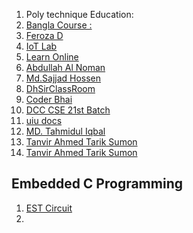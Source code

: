 1. Poly technique Education: [](https://www.youtube.com/watch?v=2O3nlNLOhQk&list=PLaKhCRbzWGx42voCpld9xHkve9c8KMDXI&index=1)
2. [Bangla Course : ](https://www.youtube.com/watch?v=bpqPN7zXVd8&list=PLOAwd76aN5Ocm7fjjrIHhhQgoAcOLW2J9)
3. [Feroza D ](https://www.youtube.com/@ferozamirajkar3390)
4. [IoT Lab ](https://www.youtube.com/watch?v=P7Tiqhchnbc)
5. [Learn Online](https://www.youtube.com/@LearnOnline1/playlists)
6. [Abdullah Al Noman](https://www.youtube.com/watch?v=ivtq3kURbPY&list=PLi8cF3OI--92a-_fyr3UKXD4DmBeFDHRv)
7. [ Md.Sajjad Hossen ](https://www.youtube.com/watch?v=Ao9k_HJZMN4&list=PLS6j43qoYjPjq3Yv0OfxkX8GP5kfo01d5&index=2)
8. [DhSirClassRoom](https://www.youtube.com/@dhsirsclassroom/search?query=8086)
9. [Coder Bhai](https://www.youtube.com/@CoderBhaiBD/playlists)
10. [DCC CSE 21st Batch](https://www.youtube.com/@dcccse21stbatch61/playlists)
11. [uiu docs](https://www.youtube.com/watch?v=04WVck8LRnk&list=PL3_ATDyQLqPj4JqidihQwAzmK6T8H_ln7)
12. [MD. Tahmidul Iqbal](https://www.youtube.com/@tahmidraven/playlists)
13. [Tanvir Ahmed Tarik Sumon](https://www.youtube.com/@TanvirAhmadTariqueSumon/search?query=Embedded%20)
14. [Tanvir Ahmed Tarik Sumon ](https://www.youtube.com/watch?v=5-iTysFwQ20&list=PL-gPMfK-bku6odDVtODr4EwFcC9dXNy1Z)

## Embedded C Programming
1. [EST Circuit](https://www.youtube.com/watch?v=fpO-c2Wg254)
2. 
